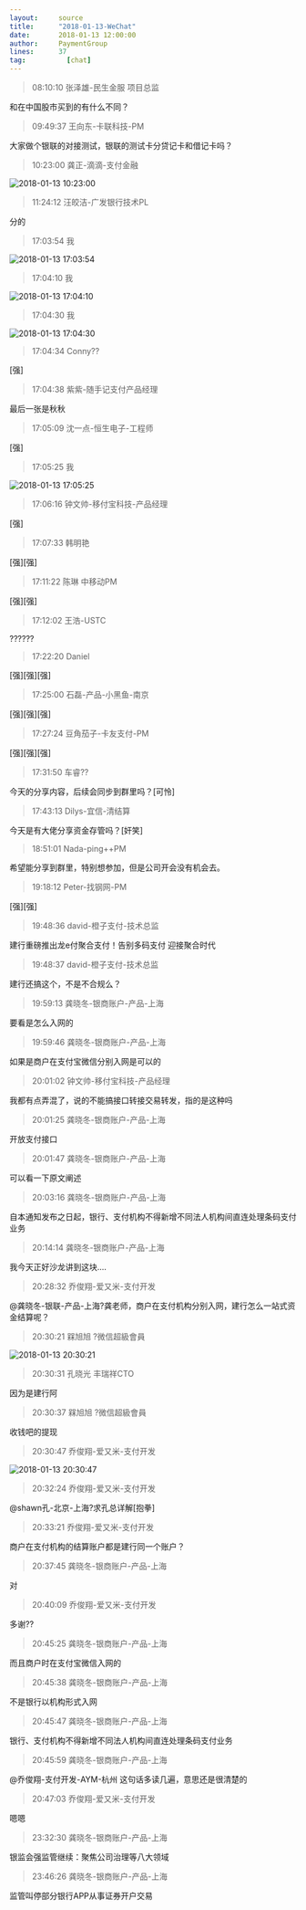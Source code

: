 ```yaml
---
layout:     source 
title:      "2018-01-13-WeChat"
date:       2018-01-13 12:00:00
author:     PaymentGroup
lines:      37 
tag:		  [chat]
---
```

> 08:10:10  张泽雄-民生金服 项目总监  
   
和在中国股市买到的有什么不同？  
   
> 09:49:37  王向东-卡联科技-PM  
   
大家做个银联的对接测试，银联的测试卡分贷记卡和借记卡吗？  
   
> 10:23:00  龚正-滴滴-支付金融  
   
![2018-01-13 10:23:00](http://static.cocolian.org/img/20180113_102300.png) 
   
> 11:24:12  汪皎洁-广发银行技术PL  
   
分的  
   
> 17:03:54  我  
   
![2018-01-13 17:03:54](http://static.cocolian.org/img/20180113_170354.png) 
   
> 17:04:10  我  
   
![2018-01-13 17:04:10](http://static.cocolian.org/img/20180113_170410.png) 
   
> 17:04:30  我  
   
![2018-01-13 17:04:30](http://static.cocolian.org/img/20180113_170430.png) 
   
> 17:04:34  Conny??  
   
[强]  
   
> 17:04:38  紫紫-随手记支付产品经理  
   
最后一张是秋秋  
   
> 17:05:09  沈一点-恒生电子-工程师  
   
[强]  
   
> 17:05:25  我  
   
![2018-01-13 17:05:25](http://static.cocolian.org/img/20180113_170525.png) 
   
> 17:06:16  钟文帅-移付宝科技-产品经理  
   
[强]  
   
> 17:07:33  韩明艳  
   
[强][强]  
   
> 17:11:22  陈琳 中移动PM  
   
[强][强]  
   
> 17:12:02  王浩-USTC  
   
??????  
   
> 17:22:20  Daniel  
   
[强][强][强]  
   
> 17:25:00  石磊-产品-小黑鱼-南京  
   
[强][强][强]  
   
> 17:27:24  豆角茄子-卡友支付-PM  
   
[强][强][强]  
   
> 17:31:50  车睿??  
   
今天的分享内容，后续会同步到群里吗？[可怜]  
   
> 17:43:13  Dilys-宜信-清结算  
   
今天是有大佬分享资金存管吗？[奸笑]  
   
> 18:51:01  Nada-ping++PM  
   
希望能分享到群里，特别想参加，但是公司开会没有机会去。  
   
> 19:18:12  Peter-找钢网-PM  
   
[强][强]  
   
> 19:48:36  david-橙子支付-技术总监  
   
建行重磅推出龙e付聚合支付！告别多码支付 迎接聚合时代  
   
> 19:48:37  david-橙子支付-技术总监  
   
建行还搞这个，不是不合规么？  
   
> 19:59:13  龚晓冬-银商账户-产品-上海  
   
要看是怎么入网的  
   
> 19:59:46  龚晓冬-银商账户-产品-上海  
   
如果是商户在支付宝微信分别入网是可以的  
   
> 20:01:02  钟文帅-移付宝科技-产品经理  
   
我都有点弄混了，说的不能搞接口转接交易转发，指的是这种吗  
   
> 20:01:25  龚晓冬-银商账户-产品-上海  
   
开放支付接口  
   
> 20:01:47  龚晓冬-银商账户-产品-上海  
   
可以看一下原文阐述  
   
> 20:03:16  龚晓冬-银商账户-产品-上海  
   
自本通知发布之日起，银行、支付机构不得新增不同法人机构间直连处理条码支付业务  
   
> 20:14:14  龚晓冬-银商账户-产品-上海  
   
我今天正好沙龙讲到这块....  
   
> 20:28:32  乔俊翔-爱又米-支付开发  
   
@龚晓冬-银联-产品-上海?龚老师，商户在支付机构分别入网，建行怎么一站式资金结算呢？  
   
> 20:30:21  槑旭旭 ?微信超級會員  
   
![2018-01-13 20:30:21](http://static.cocolian.org/img/20180113_203021.png) 
   
> 20:30:31  孔晓光 丰瑞祥CTO  
   
因为是建行阿  
   
> 20:30:37  槑旭旭 ?微信超級會員  
   
收钱吧的提现  
   
> 20:30:47  乔俊翔-爱又米-支付开发  
   
![2018-01-13 20:30:47](http://static.cocolian.org/img/20180113_203047.png) 
   
> 20:32:24  乔俊翔-爱又米-支付开发  
   
@shawn孔-北京-上海?求孔总详解[抱拳]  
   
> 20:33:21  乔俊翔-爱又米-支付开发  
   
商户在支付机构的结算账户都是建行同一个账户？  
   
> 20:37:45  龚晓冬-银商账户-产品-上海  
   
对  
   
> 20:40:09  乔俊翔-爱又米-支付开发  
   
多谢??  
   
> 20:45:25  龚晓冬-银商账户-产品-上海  
   
而且商户时在支付宝微信入网的  
   
> 20:45:38  龚晓冬-银商账户-产品-上海  
   
不是银行以机构形式入网  
   
> 20:45:47  龚晓冬-银商账户-产品-上海  
   
银行、支付机构不得新增不同法人机构间直连处理条码支付业务  
   
> 20:45:59  龚晓冬-银商账户-产品-上海  
   
@乔俊翔-支付开发-AYM-杭州 这句话多读几遍，意思还是很清楚的  
   
> 20:47:03  乔俊翔-爱又米-支付开发  
   
嗯嗯  
   
> 23:32:30  龚晓冬-银商账户-产品-上海  
   
银监会强监管继续：聚焦公司治理等八大领域  
   
> 23:46:26  龚晓冬-银商账户-产品-上海  
   
监管叫停部分银行APP从事证券开户交易  
   
